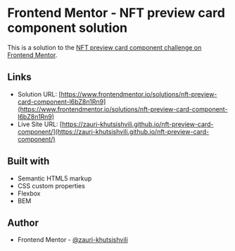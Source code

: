 # Frontend Mentor - NFT preview card component solution

This is a solution to the [NFT preview card component challenge on Frontend Mentor](https://www.frontendmentor.io/challenges/nft-preview-card-component-SbdUL_w0U).

## Links

- Solution URL: [https://www.frontendmentor.io/solutions/nft-preview-card-component-l6bZ8n1Rn9](https://www.frontendmentor.io/solutions/nft-preview-card-component-l6bZ8n1Rn9)
- Live Site URL: [https://zauri-khutsishvili.github.io/nft-preview-card-component/](https://zauri-khutsishvili.github.io/nft-preview-card-component/)

## Built with

- Semantic HTML5 markup
- CSS custom properties
- Flexbox
- BEM

## Author

- Frontend Mentor - [@zauri-khutsishvili](https://www.frontendmentor.io/profile/zauri-khutsishvili)

